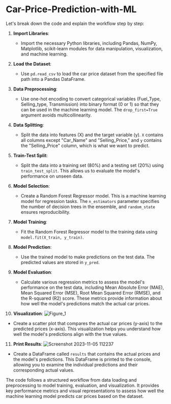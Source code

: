 # Car-Price-Prediction-with-ML
Let's break down the code and explain the workflow step by step:

1. **Import Libraries**:
   - Import the necessary Python libraries, including Pandas, NumPy, Matplotlib, scikit-learn modules for data manipulation, visualization, and machine learning.

2. **Load the Dataset**:
   - Use `pd.read_csv` to load the car price dataset from the specified file path into a Pandas DataFrame.

3. **Data Preprocessing**:
   - Use one-hot encoding to convert categorical variables (Fuel_Type, Selling_type, Transmission) into binary format (0 or 1) so that they can be used in the machine learning model. The `drop_first=True` argument avoids multicollinearity.

4. **Data Splitting**:
   - Split the data into features (X) and the target variable (y). `X` contains all columns except "Car_Name" and "Selling_Price," and `y` contains the "Selling_Price" column, which is what we want to predict.

5. **Train-Test Split**:
   - Split the data into a training set (80%) and a testing set (20%) using `train_test_split`. This allows us to evaluate the model's performance on unseen data.

6. **Model Selection**:
   - Create a Random Forest Regressor model. This is a machine learning model for regression tasks. The `n_estimators` parameter specifies the number of decision trees in the ensemble, and `random_state` ensures reproducibility.

7. **Model Training**:
   - Fit the Random Forest Regressor model to the training data using `model.fit(X_train, y_train)`.

8. **Model Prediction**:
   - Use the trained model to make predictions on the test data. The predicted values are stored in `y_pred`.

9. **Model Evaluation**:
   - Calculate various regression metrics to assess the model's performance on the test data, including Mean Absolute Error (MAE), Mean Squared Error (MSE), Root Mean Squared Error (RMSE), and the R-squared (R2) score. These metrics provide information about how well the model's predictions match the actual car prices.

10. **Visualization**:
    ![Figure_1](https://github.com/vr-jayashree5443/Car-Price-Prediction-with-ML/assets/128161257/de48b06e-0859-40b5-bcae-36b58fa61ea2)
   - Create a scatter plot that compares the actual car prices (y-axis) to the predicted prices (x-axis). This visualization helps you understand how well the model's predictions align with the true values.

11. **Print Results**:
    ![Screenshot 2023-11-05 112237](https://github.com/vr-jayashree5443/Car-Price-Prediction-with-ML/assets/128161257/a6ca333f-3437-46c6-9e56-3ede4a195500)
   - Create a DataFrame called `results` that contains the actual prices and the model's predictions. This DataFrame is printed to the console, allowing you to examine the individual predictions and their corresponding actual values.

The code follows a structured workflow from data loading and preprocessing to model training, evaluation, and visualization. It provides key performance metrics and visual representations to assess how well the machine learning model predicts car prices based on the dataset.
